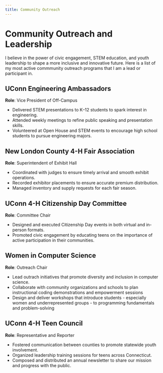 ```yaml
---
title: Community Outreach
---
```


# Community Outreach and Leadership

I believe in the power of civic engagement, STEM education, and youth leadership to shape a more inclusive and innovative future. Here is a list of my most active commmunity outreach programs that I am a lead or participant in.

## UConn Engineering Ambassadors
**Role**: Vice President of Off-Campus
- Delivered STEM presentations to K–12 students to spark interest in engineering.  
- Attended weekly meetings to refine public speaking and presentation skills.  
- Volunteered at Open House and STEM events to encourage high school students to pursue engineering majors.

## New London County 4-H Fair Association
**Role**: Superintendent of Exhibit Hall
- Coordinated with judges to ensure timely arrival and smooth exhibit operations.  
- Recorded exhibitor placements to ensure accurate premium distribution.  
- Managed inventory and supply requests for each fair season.

## UConn 4-H Citizenship Day Committee
**Role**: Committee Chair
- Designed and executed Citizenship Day events in both virtual and in-person formats.  
- Promoted civic engagement by educating teens on the importance of active participation in their communities.

## Women in Computer Science
**Role**: Outreach Chair
- Lead outrach initiatives that promote diversity and inclusion in computer science.
- Collaborate with community organizations and schools to plan instructional coding demonstrations and empowerment sessions
- Design and deliver workshops that introduce students - especially women and underrepresented groups - to programming fundamentals and problem-solving

## UConn 4-H Teen Council
**Role**: Representative and Reporter
- Fostered communication between counties to promote statewide youth involvement.  
- Organized leadership training sessions for teens across Connecticut.  
- Composed and distributed an annual newsletter to share our mission and progress with the public.
